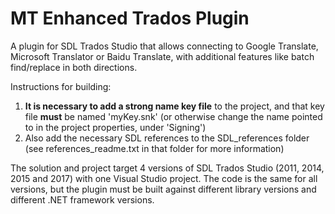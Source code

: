 ﻿# MT Enhanced Trados Plugin

A plugin for SDL Trados Studio that allows connecting to Google Translate, Microsoft Translator or Baidu Translate, with additional features like batch find/replace in both directions.

Instructions for building:
<ol>
<li> <b>It is necessary to add a strong name key file</b> to the project, and that key file <b>must</b> be named 'myKey.snk' (or otherwise change the name pointed to in the project properties, under 'Signing')</li>
<li>Also add the necessary SDL references to the SDL_references folder (see references_readme.txt in that folder for more information)</li>
</ol>

The solution and project target 4 versions of SDL Trados Studio (2011, 2014, 2015 and 2017) with one Visual Studio project.  The code is the same for all versions, but the plugin must be built against different library versions and different .NET framework versions.
